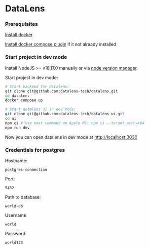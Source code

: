# DataLens

### Prerequisites

[Install docker](https://docs.docker.com/engine/install/)

[Install docker compose plugin](https://docs.docker.com/compose/install/linux/) if it not already installed

### Start project in dev mode

Install NodeJS >= v18.17.0 manually or via [node version manager](https://github.com/nvm-sh/nvm).

Start project in dev mode:

```bash
# Start backend for datalens:
git clone git@github.com:datalens-tech/datalens.git
cd datalens
docker compose up

# Start datalens ui in dev mode:
git clone git@github.com:datalens-tech/datalens-ui.git
cd ui
npm ci # Use next command on Apple M1: npm ci --target_arch=x64
npm run dev
```

Now you can open datalens in dev mode at [http://localhost:3030](http://localhost:3030)

### Credentials for postgres

Hostname:
```
postgres-connection
```

Port:
```
5432
```

Path to database:
```
world-db
```

Username:
```
world
```

Password:
```
world123
```
